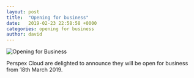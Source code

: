 ```yaml
---
layout: post
title:  "Opening for business"
date:   2019-02-23 22:58:58 +0000
categories: opening for business
author: david
---
```


![Opening for Business](https://perspex.cloud/img/11BBAA2F-C06E-41A7-8ED3-A96C369EE562.jpeg "Helter skelter")

Perspex Cloud are delighted to announce they will be open for business from 18th March 2019.
